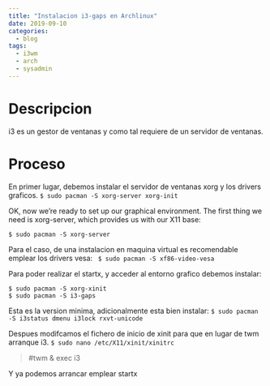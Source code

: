 ```yaml
---
title: "Instalacion i3-gaps en Archlinux"
date: 2019-09-10
categories:
  - blog
tags:
  - i3wm
  - arch
  - sysadmin
---
```


# Descripcion
i3 es un gestor de ventanas y como tal requiere de un servidor de ventanas. 

# Proceso

En primer lugar, debemos instalar el servidor de ventanas xorg y los drivers graficos.
`$ sudo pacman -S xorg-server xorg-init `

OK, now we’re ready to set up our graphical environment.  The first thing we need is xorg-server, which provides us with our X11 base:

`$ sudo pacman -S xorg-server`

Para el caso, de una instalacion en maquina virtual es recomendable emplear los drivers vesa:
` $ sudo pacman -S xf86-video-vesa`

Para poder realizar el startx, y acceder al entorno grafico debemos instalar:

```shell
$ sudo pacman -S xorg-xinit
$ sudo pacman -S i3-gaps 
```

Esta es la version minima, adicionalmente esta bien instalar:
`$ sudo pacman -S i3status dmenu i3lock rxvt-unicode`

Despues modifcamos el fichero de inicio de xinit para que en lugar de twm arranque i3.
`$ sudo nano /etc/X11/xinit/xinitrc`
 > #twm &
 > exec i3

Y ya podemos arrancar emplear startx


